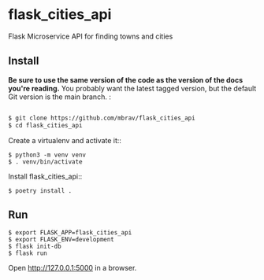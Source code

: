 # flask_cities_api

Flask Microservice API for finding towns and cities

## Install

**Be sure to use the same version of the code as the version of the docs
you're reading.** You probably want the latest tagged version, but the
default Git version is the main branch. :

```bash

$ git clone https://github.com/mbrav/flask_cities_api
$ cd flask_cities_api
```

Create a virtualenv and activate it::

    $ python3 -m venv venv
    $ . venv/bin/activate

Install flask_cities_api::

    $ poetry install .

## Run

    $ export FLASK_APP=flask_cities_api
    $ export FLASK_ENV=development
    $ flask init-db
    $ flask run

Open http://127.0.0.1:5000 in a browser.
